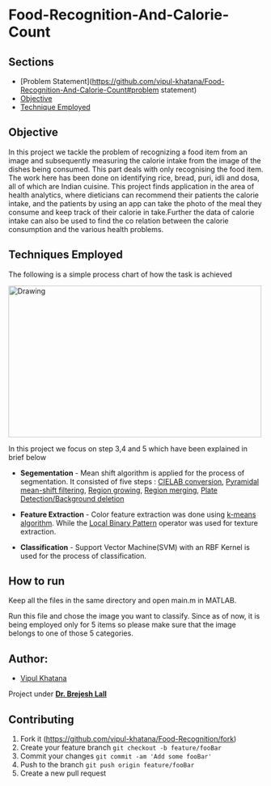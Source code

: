 # Food-Recognition-And-Calorie-Count

## Sections 
+ [Problem Statement](https://github.com/vipul-khatana/Food-Recognition-And-Calorie-Count#problem statement)
+ [Objective](https://github.com/vipul-khatana/Food-Recognition#objective)
+ [Technique Employed](https://github.com/vipul-khatana/Food-Recognition#techniques-employed)


## Objective
In this project we tackle the problem of recognizing a food item from an image and subsequently measuring the calorie intake from the image of the dishes being consumed. This part deals with only recognising the food item. The work here has been done on identifying rice, bread, puri, idli and dosa, all of which are Indian cuisine. This project finds application in the area of health analytics, where dieticians can recommend their patients the calorie intake, and the patients by using an app can take the photo of the meal they consume and keep track of their calorie in take.Further the data of calorie intake can also be used to find the co relation between the calorie consumption and the various health problems.  

## Techniques Employed 
The following is a simple process chart of how the task is achieved 

<img src="flow_chart.png" alt="Drawing" width="500" height="300"/>

In this project we focus on step 3,4 and 5 which have been explained in brief below 

+ **Segementation** - Mean shift algorithm is applied for the process of segmentation. It consisted of five steps : [CIELAB conversion](https://en.wikipedia.org/wiki/Lab_color_space), [Pyramidal mean-shift filtering](https://en.wikipedia.org/wiki/Mean_shift), [Region growing](https://en.wikipedia.org/wiki/Region_growing), [Region merging](https://en.wikipedia.org/wiki/Statistical_region_merging), [Plate Detection/Background deletion](https://en.wikipedia.org/wiki/Background_subtraction) 

+ **Feature Extraction** - Color feature extraction was done using [k-means algorithm](https://en.wikipedia.org/wiki/K-means_clustering). While the [Local Binary Pattern](https://en.wikipedia.org/wiki/Local_binary_patterns) operator was used for texture extraction. 

+ **Classification** - Support Vector Machine(SVM) with an RBF Kernel is used for the process of classification. 

## How to run
Keep all the files in the same directory and open main.m in MATLAB.

Run this file and chose the image you want to classify. Since as of now, it is being employed only for 5 items so please make sure that the image belongs to one of those 5 categories. 

## Author: 
* [Vipul Khatana](https://github.com/vipul-khatana)

Project under [**Dr. Brejesh Lall**](http://ee.iitd.ernet.in/people/brijeshlall.html)

## Contributing

1) Fork it (https://github.com/vipul-khatana/Food-Recognition/fork)
2) Create your feature branch `git checkout -b feature/fooBar`
3) Commit your changes `git commit -am 'Add some fooBar'`
4) Push to the branch `git push origin feature/fooBar`
5) Create a new pull request 
